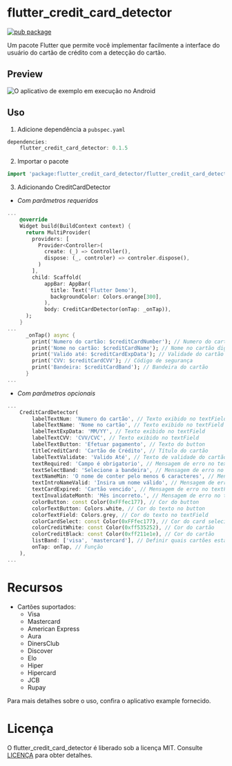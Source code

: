 # flutter_credit_card_detector

[![pub package](https://img.shields.io/pub/v/flutter_credit_card_detector?color=blue)](https://pub.dev/packages/flutter_credit_card_detector)

Um pacote Flutter que permite você implementar facilmente a interface do usuário do cartão de crédito com a detecção do cartão.

## Preview
![O aplicativo de exemplo em execução no Android](https://github.com/weldonsouza/flutter_credit_card_detector/blob/master/preview/preview.gif)

## Uso
1. Adicione dependência a `pubspec.yaml`

```dart
dependencies:
    flutter_credit_card_detector: 0.1.5
```

2. Importar o pacote
```dart
import 'package:flutter_credit_card_detector/flutter_credit_card_detector.dart';
```

3. Adicionando CreditCardDetector
- *Com parâmetros requeridos*
```dart
...
    @override
    Widget build(BuildContext context) {
      return MultiProvider(
        providers: [
          Provider<Controller>(
            create: (_) => Controller(),
            dispose: (_, controler) => controler.dispose(),
          )
        ],
        child: Scaffold(
            appBar: AppBar(
              title: Text('Flutter Demo'),
              backgroundColor: Colors.orange[300],
            ),
            body: CreditCardDetector(onTap: _onTap)),
      );
    }
...
      _onTap() async {
        print('Numero do cartão: $creditCardNumber'); // Numero do cartão digitado
        print('Nome no cartão: $creditCardName'); // Nome no cartão digitado
        print('Valido até: $creditCardExpData'); // Validade do cartão
        print('CVV: $creditCardCVV'); // Código de segurança
        print('Bandeira: $creditCardBand'); // Bandeira do cartão
      }
...
```
- *Com parâmetros opcionais*
```dart
...
    CreditCardDetector(
        labelTextNum: 'Numero do cartão', // Texto exibido no textField
        labelTextName: 'Nome no cartão', // Texto exibido no textField
        labelTextExpData: 'MM/YY', // Texto exibido no textField
        labelTextCVV: 'CVV/CVC', // Texto exibido no textField
        labelTextButton: 'Efetuar pagamento', // Texto do button
        titleCreditCard: 'Cartão de Crédito', // Título do cartão
        labelTextValidate: 'Valido Até', // Texto de validade do cartão
        textRequired: 'Campo é obrigatorio', // Mensagem de erro no textField - campos vazios
        textSelectBand: 'Selecione a bandeira', // Mensagem de erro no textField - quando a bandeira não é identificada
        textNameMin: 'O nome de conter pelo menos 6 caracteres', // Mensagem de erro no textField - campo nome
        textIntroNameValid: 'Insira um nome válido', // Mensagem de erro no textField - campo nome
        textCardExpired: 'Cartão vencido', // Mensagem de erro no textField - campo validade do cartão
        textInvalidateMonth: 'Mês incorreto.', // Mensagem de erro no textField - campo validade do cartão
        colorButton: const Color(0xFFfec177), // Cor do button
        colorTextButton: Colors.white, // Cor do texto no button
        colorTextField: Colors.grey, // Cor do texto no textField
        colorCardSelect: const Color(0xFFfec177), // Cor do card selecionado
        colorCreditWhite: const Color(0xff535252), // Cor do cartão
        colorCreditBlack: const Color(0xff211e1e), // Cor do cartão
        listBand: ['visa', 'mastercard'], // Definir quais cartões estarão disponíveis
        onTap: onTap, // Função
    ),
...
```
# Recursos
* Cartões suportados:
    * Visa
    * Mastercard
    * American Express
    * Aura
    * DinersClub
    * Discover
    * Elo
    * Hiper
    * Hipercard
    * JCB
    * Rupay

Para mais detalhes sobre o uso, confira o aplicativo example fornecido.

# Licença
O flutter_credit_card_detector é liberado sob a licença MIT. Consulte [LICENÇA](./LICENSE) para obter detalhes.